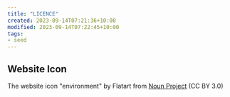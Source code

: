 ```yaml
---
title: "LICENCE"
created: 2023-09-14T07:21:36+10:00
modified: 2023-09-14T07:22:45+10:00
tags:
- seed
---
```


## Website Icon

The website icon "environment" by Flatart from <a href="https://thenounproject.com/browse/icons/term/environment/" target="_blank" title="environment Icons">Noun Project</a> (CC BY 3.0)

